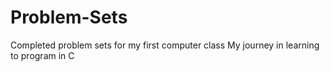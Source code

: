 # Problem-Sets
Completed problem sets for my first computer class
My journey in learning to program in C
